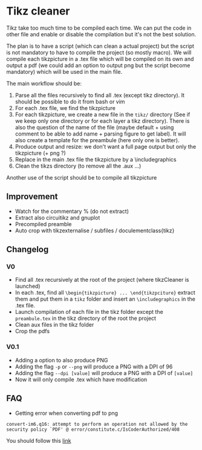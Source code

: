 # Tikz cleaner
Tikz take too much time to be compiled each time. We can put the code in other file and enable or disable the compilation but it's not the best solution. 

The plan is to have a script (which can clean a actual project) but the script is not mandatory to have to compile the project (so mostly macro). We will compile each tikzpicture in a .tex file which will be compiled on its own and output a pdf (we could add an option to output png but the script become mandatory) which will be used in the main file.

The main workflow should be:
1) Parse all the files recursively to find all .tex (except tikz directory). It should be possible to do it from bash or vim
2) For each .tex file, we find the tikzpicture
3) For each tikzpicture, we create a new file in the `tikz/` directory (See if we keep only one directory or for each layer a tikz directory). There is also the question of the name of the file (maybe default + using comment to be able to add name + parsing figure to get label). It will also create a template for the preambule (here only one is better).
4) Produce output and resize: we don't want a full page output but only the tikzpicture (+ png ?)
5) Replace in the main .tex file the tikzpicture by a \includegraphics
6) Clean the tikzs directory (to remove all the .aux ...)

Another use of the script should be to compile all tikzpicture

## Improvement
* Watch for the commentary % (do not extract)
* Extract also circuitikz and gnuplot
* Precompiled preamble
* Auto crop with tikzexternalise / subfiles / doculementclass{tikz}

## Changelog
### V0
- Find all .tex recursively at the root of the project (where tikzCleaner is launched)
- In each .tex, find all `\begin{tikzpicture} ... \end{tikzpciture}` extract them and put them in a `tikz` folder and insert an `\includegraphics` in the .tex file.
- Launch compilation of each file in the tikz folder except the `preambule.tex` in the tikz directory of the root the project
- Clean aux files in the tikz folder
- Crop the pdfs

### V0.1
- Adding a option to also produce PNG
- Adding the flag `-p` or `--png` will produce a PNG with a DPI of 96
- Adding the flag `--dpi [value]` will produce a PNG with a DPI of `[value]`
- Now it will only compile .tex which have modification

## FAQ

- Getting error when converting pdf to png
```
convert-im6.q16: attempt to perform an operation not allowed by the security policy `PDF' @ error/constitute.c/IsCoderAuthorized/408
```
You should follow this [link](https://stackoverflow.com/questions/52998331/imagemagick-security-policy-pdf-blocking-conversion)
